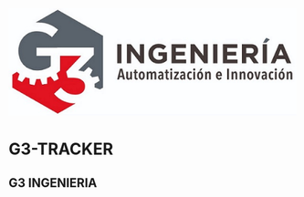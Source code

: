 ![G3 Ingenieria logo](https://raw.githubusercontent.com/Armenta1702/Template-README/master/logoG3Ingenieria.jpeg )

G3-TRACKER
===

G3 INGENIERIA
---
